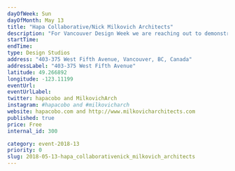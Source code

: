 ```yaml
---
dayOfWeek: Sun
dayOfMonth: May 13
title: "Hapa Collaborative/Nick Milkovich Architects"
description: "For Vancouver Design Week we are reaching out to demonstrate the important role of landscape architecture and urban design in the everyday life of the city. We want to demonstrate how intrinsic our work is to the experience of the city and the positive change that design in the public realm helps facilitates. We'll showcase the recently completed North Plaza at the Vancouver Art Gallery, completed in partnership with our architectural colleagues and studio mates at Nick Milkovich Architects. We’ll show our models, poster boards, samples of hardscape material, and images of our projects, with a 10 minute presentation on the development process of the Vancouver Art Gallery North Plaza. <br> <br> Refreshments and secret giveaways will be available."
startTime: 
endTime: 
type: Design Studios
address: "403-375 West Fifth Avenue, Vancouver, BC, Canada"
addressLabel: "403-375 West Fifth Avenue"
latitude: 49.266892
longitude: -123.11199
eventUrl: 
eventUrlLabel: 
twitter: hapacobo and MilkovichArch
instagram: #hapacobo and #milkovicharch
website: hapacobo.com and http://www.milkovicharchitects.com
published: true
price: Free
internal_id: 300

category: event-2018-13
priority: 0
slug: 2018-05-13-hapa_collaborativenick_milkovich_architects
---
```

